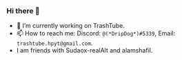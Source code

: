 ### Hi there 👋

<!--
**HotPizzaYT/HotPizzaYT** is a ✨ _special_ ✨ repository because its `README.md` (this file) appears on your GitHub profile.

Here are some ideas to get you started:


-->
- 🔭 I’m currently working on TrashTube.
- 📫 How to reach me: Discord: `@(*DripDog*)#5339`, Email: `trashtube.hpyt@gmail.com`.
- I am friends with Sudaox-realAlt and alamshafil.

